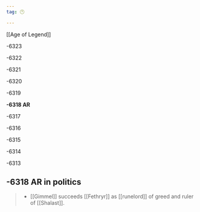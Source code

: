 ```yaml
---
tag: 🕛

---
```

[[Age of Legend]]


-6323

-6322

-6321

-6320

-6319

**-6318 AR**

-6317

-6316

-6315

-6314

-6313



## -6318 AR in politics

>  - [[Gimmel]] succeeds [[Fethryr]] as [[runelord]] of greed and ruler of [[Shalast]].






